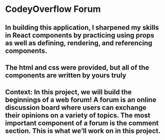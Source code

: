 # CodeyOverflow Forum

## In building this application, I sharpened my skills in React components by practicing using props as well as defining, rendering, and referencing components. 

## The html and css were provided, but all of the components are written by yours truly

## Context: In this project, we will build the beginnings of a web forum! A forum is an online discussion board where users can exchange their opinions on a variety of topics. The most important component of a forum is the comment section. This is what we’ll work on in this project.
